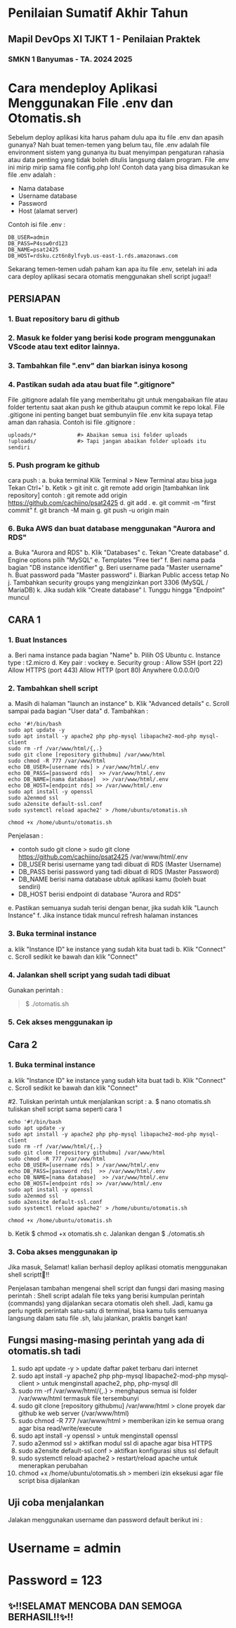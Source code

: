 # Penilaian Sumatif Akhir Tahun
## Mapil DevOps XI TJKT 1 - Penilaian Praktek
### SMKN 1 Banyumas - TA. 2024 2025


# Cara mendeploy Aplikasi Menggunakan File .env dan Otomatis.sh
Sebelum deploy aplikasi kita harus paham dulu apa itu file .env dan apasih gunanya?
Nah buat temen-temen yang belum tau, file .env adalah file environment sistem yang gunanya itu buat menyimpan pengaturan rahasia atau data penting yang tidak boleh ditulis langsung dalam program. File .env ini mirip mirip sama file config.php loh!
Contoh data yang bisa dimasukan ke file .env adalah :
- Nama database
- Username database
- Password
- Host (alamat server)

Contoh isi file .env :
```.env
DB_USER=admin
DB_PASS=P4ssw0rd123
DB_NAME=psat2425
DB_HOST=rdsku.czt6n8ylfvyb.us-east-1.rds.amazonaws.com
```

Sekarang temen-temen udah paham kan apa itu file .env, setelah ini ada cara deploy aplikasi secara otomatis menggunakan shell script jugaa!!

## PERSIAPAN
### 1. Buat repository baru di github
### 2. Masuk ke folder yang berisi kode program menggunakan VScode atau text editor lainnya.
### 3. Tambahkan file ".env" dan biarkan isinya kosong
### 4. Pastikan sudah ada atau buat file ".gitignore"
File .gitignore adalah file yang memberitahu git untuk mengabaikan file atau folder tertentu saat akan push ke github ataupun commit ke repo lokal. File .gitigone ini penting banget buat sembunyiin file .env kita supaya tetap aman dan rahasia.
Contoh isi file .gitignore :
```.env                  #> Abaikan file .env (isi data sensitif)
uploads/*             #> Abaikan semua isi folder uploads
!uploads/             #> Tapi jangan abaikan folder uploads itu sendiri
```

### 5. Push program ke github 
cara push :
a. buka terminal 
Klik Terminal > New Terminal
atau bisa juga 
Tekan Ctrl+'
b. Ketik > git init
c. git remote add origin [tambahkan link repository]
contoh : git remote add origin https://github.com/cachiino/psat2425
d. git add .
e. git commit -m "first commit"
f. git branch -M main
g. git push -u origin main

### 6. Buka AWS dan buat database menggunakan "Aurora and RDS"
a. Buka "Aurora and RDS"
b. Klik "Databases"
c. Tekan "Create database"
d. Engine options pilih "MySQL"
e. Templates "Free tier"
f. Beri nama pada bagian "DB instance identifier"
g. Beri username pada "Master username"
h. Buat password pada "Master password"
i. Biarkan Public access tetap No
j. Tambahkan security groups yang mengizinkan port 3306 (MySQL / MariaDB)
k. Jika sudah klik "Create database"
l. Tunggu hingga "Endpoint" muncul

## CARA 1
### 1. Buat Instances
a. Beri nama instance pada bagian "Name"
b. Pilih OS Ubuntu
c. Instance type : t2.micro
d. Key pair : vockey
e. Security group : 
Allow SSH (port 22)
Allow HTTPS (port 443)
Allow HTTP (port 80)
Anywhere 0.0.0.0/0

### 2. Tambahkan shell script
a. Masih di halaman "launch an instance"
b. Klik "Advanced details"
c. Scroll sampai pada bagian "User data"
d. Tambahkan :
```#!/bin/bash
echo '#!/bin/bash
sudo apt update -y
sudo apt install -y apache2 php php-mysql libapache2-mod-php mysql-client
sudo rm -rf /var/www/html/{,.}
sudo git clone [repository githubmu] /var/www/html
sudo chmod -R 777 /var/www/html
echo DB_USER=[username rds] > /var/www/html/.env
echo DB_PASS=[password rds]  >> /var/www/html/.env
echo DB_NAME=[nama database]  >> /var/www/html/.env
echo DB_HOST=[endpoint rds] >> /var/www/html/.env
sudo apt install -y openssl
sudo a2enmod ssl
sudo a2ensite default-ssl.conf
sudo systemctl reload apache2' > /home/ubuntu/otomatis.sh

chmod +x /home/ubuntu/otomatis.sh  
```
Penjelasan :
- contoh sudo git clone > sudo git clone https://github.com/cachiino/psat2425 /var/www/html/.env
- DB_USER berisi username yang tadi dibuat di RDS (Master Username)
- DB_PASS berisi password yang tadi dibuat di RDS (Master Password)
- DB_NAME berisi nama database ubtuk aplikasi kamu (boleh buat sendiri)
- DB_HOST berisi endpoint di database "Aurora and RDS"

e. Pastikan semuanya sudah terisi dengan benar, jika sudah klik "Launch Instance"
f. Jika instance tidak muncul refresh halaman instances 

### 3. Buka terminal instance
a. klik "Instance ID" ke instance yang sudah kita buat tadi
b. Klik "Connect"
c. Scroll sedikit ke bawah dan klik "Connect"

### 4. Jalankan shell script yang sudah tadi dibuat
Gunakan perintah :
> $ ./otomatis.sh  

### 5. Cek akses menggunakan ip


## Cara 2 
### 1. Buka terminal instance
a. klik "Instance ID" ke instance yang sudah kita buat tadi
b. Klik "Connect"
c. Scroll sedikit ke bawah dan klik "Connect"

#2. Tuliskan perintah untuk menjalankan script :
a. $ nano otomatis.sh
tuliskan shell script sama seperti cara 1
``` #!/bin/bash
echo '#!/bin/bash
sudo apt update -y
sudo apt install -y apache2 php php-mysql libapache2-mod-php mysql-client
sudo rm -rf /var/www/html/{,.}
sudo git clone [repository githubmu] /var/www/html
sudo chmod -R 777 /var/www/html
echo DB_USER=[username rds] > /var/www/html/.env
echo DB_PASS=[password rds]  >> /var/www/html/.env
echo DB_NAME=[nama database]  >> /var/www/html/.env
echo DB_HOST=[endpoint rds] >> /var/www/html/.env
sudo apt install -y openssl
sudo a2enmod ssl
sudo a2ensite default-ssl.conf
sudo systemctl reload apache2' > /home/ubuntu/otomatis.sh

chmod +x /home/ubuntu/otomatis.sh  
```
b. Ketik $ chmod +x otomatis.sh
c. Jalankan dengan $ ./otomatis.sh

### 3. Coba akses menggunakan ip

Jika masuk, Selamat! kalian berhasil deploy aplikasi otomatis menggunakan shell scriptt🥳‼️

Penjelasan tambahan mengenai shell script dan fungsi dari masing masing perintah : 
Shell script adalah file teks yang berisi kumpulan perintah (commands) yang dijalankan secara otomatis oleh shell. Jadi, kamu ga perlu ngetik perintah satu-satu di terminal, bisa kamu tulis semuanya langsung dalam satu file .sh, lalu jalankan, praktis banget kan! 

## Fungsi masing-masing perintah yang ada di otomatis.sh tadi 
1. sudo apt update -y > update daftar paket terbaru dari internet
2. sudo apt install -y apache2 php php-mysql libapache2-mod-php mysql-client > untuk menginstall apache2, php, php-mysql dll
3. sudo rm -rf /var/www/html/{,.} > menghapus semua isi folder /var/www/html termasuk file tersembunyi
4. sudo git clone [repository githubmu] /var/www/html > clone proyek dar github ke web server (/var/www/html)
5. sudo chmod -R 777 /var/www/html > memberikan izin ke semua orang agar bisa read/write/execute
6. sudo apt install -y openssl > untuk menginstall openssl
7. sudo a2enmod ssl > aktifkan modul ssl di apache agar bisa HTTPS
8. sudo a2ensite default-ssl.conf > aktifkan konfigurasi situs ssl default
9. sudo systemctl reload apache2 > restart/reload apache untuk menerapkan perubahan
10. chmod +x /home/ubuntu/otomatis.sh > memberi izin eksekusi agar file script bisa dijalankan

## Uji coba menjalankan
Jalakan menggunakan username dan password default berikut ini :
# Username = admin
# Password = 123

## ✨‼️SELAMAT MENCOBA DAN SEMOGA BERHASIL‼️✨‼ 